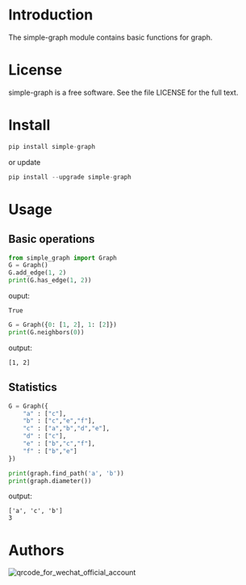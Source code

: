 # Introduction

The simple-graph module contains basic functions for graph.

# License

simple-graph is a free software. See the file LICENSE for the full text.

# Install
```python
pip install simple-graph
```
or update
```python
pip install --upgrade simple-graph
```

# Usage

## Basic operations
```python
from simple_graph import Graph
G = Graph()
G.add_edge(1, 2)
print(G.has_edge(1, 2))
```
ouput: 
```shell
True
```

```python
G = Graph({0: [1, 2], 1: [2]})
print(G.neighbors(0))
```

output: 
```shell
[1, 2]
```

## Statistics

```python
G = Graph({ 
    "a" : ["c"],
    "b" : ["c","e","f"],
    "c" : ["a","b","d","e"],
    "d" : ["c"],
    "e" : ["b","c","f"],
    "f" : ["b","e"]
})

print(graph.find_path('a', 'b'))
print(graph.diameter())
```

output:
```shell
['a', 'c', 'b']
3
```

# Authors

![qrcode_for_wechat_official_account](https://wx3.sinaimg.cn/mw1024/bdb7558bly1gjo23b3jrmj207607674r.jpg)

